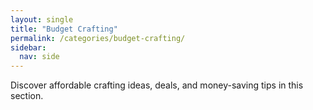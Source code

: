 ```yaml
---
layout: single
title: "Budget Crafting"
permalink: /categories/budget-crafting/
sidebar:
  nav: side
---
```


Discover affordable crafting ideas, deals, and money-saving tips in this section.
